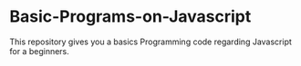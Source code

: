 # Basic-Programs-on-Javascript
This repository gives you a basics Programming code regarding Javascript for a beginners.
